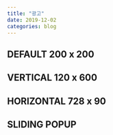 ```yaml
---
title: "광고"
date: 2019-12-02
categories: blog
---
```


## DEFAULT 200 x 200

<script type="text/javascript">
(function(cl,i,c,k,m,o,n){m=cl.location.protocol+c;o=cl.referrer;m+='&mon_rf='+encodeURIComponent(o);
n='<'+i+' type="text/javascript" src="'+m+'"></'+i+'>';cl.writeln(n);
})(document,'script','//tab2.clickmon.co.kr/pop/wp_ad_200_js.php?PopAd=CM_M_1003067%7C%5E%7CCM_A_1065777%7C%5E%7CAdver_M_1046207');
</script>

## VERTICAL 120 x 600

<script type="text/javascript">
(function(cl,i,c,k,m,o,n){m=cl.location.protocol+c;o=cl.referrer;m+='&mon_rf='+encodeURIComponent(o);
n='<'+i+' type="text/javascript" src="'+m+'"></'+i+'>';cl.writeln(n);
})(document,'script','//tab2.clickmon.co.kr/pop/wp_ad_120_js.php?PopAd=CM_M_1003067%7C%5E%7CCM_A_1065777%7C%5E%7CAdver_M_1046207');
</script>

## HORIZONTAL 728 x 90

<script type="text/javascript">
(function(cl,i,c,k,m,o,n){m=cl.location.protocol+c;o=cl.referrer;m+='&mon_rf='+encodeURIComponent(o);
n='<'+i+' type="text/javascript" src="'+m+'"></'+i+'>';cl.writeln(n);
})(document,'script','//tab2.clickmon.co.kr/pop/wp_ad_728_js.php?PopAd=CM_M_1003067%7C%5E%7CCM_A_1065777%7C%5E%7CAdver_M_1046207');
</script>

## SLIDING POPUP

<script type="text/javascript">
(function(cl,i,c,k,m,o,n){m=cl.location.protocol+c;o=cl.referrer;m+='&mon_rf='+encodeURIComponent(o);
n='<'+i+' type="text/javascript" src="'+m+'"></'+i+'>';cl.writeln(n);
})(document,'script','//tab2.clickmon.co.kr/pop/wp_ad_300_up_js.php?PopAd=CM_M_1003067%7C%5E%7CCM_A_1065777%7C%5E%7CAdver_M_1046207');
</script>
